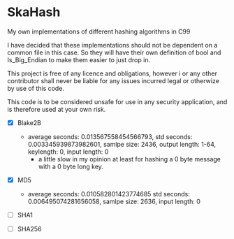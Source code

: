 # SkaHash
My own implementations of different hashing algorithms in C99

I have decided that these implementations should not be dependent on a common file in this case.
So they will have their own definition of bool and Is_Big_Endian to make them easier to just drop in.

This project is free of any licence and obligations, however i or any other contributor shall never be liable for any issues incurred legal or otherwize by use of this code.

This code is to be considered unsafe for use in any security application, and is therefore used at your own risk.

- [X] Blake2B
    - average seconds: 0.013567558454566793, std seconds: 0.003345939873982601, samlpe size: 2436, output length: 1-64, keylength: 0, input length: 0
        - a little slow in my opinion at least for hashing a 0 byte message with a 0 byte long key.


- [X] MD5
    - average seconds: 0.010582801423774685 std seconds: 0.006495074281656058, samlpe size: 2636, input length: 0

   
- [ ] SHA1
- [ ] SHA256

